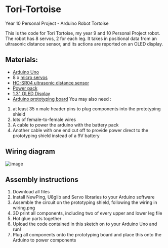 # Tori-Tortoise
Year 10 Personal Project - Arduino Robot Tortoise

This is the code for Tori Tortoise, my year 9 and 10 Personal Project robot. The robot has 8 servos, 2 for each leg. It takes in positional data from an ultrasonic distance sensor, and its actions are reported on an OLED display.

## Materials:
- [Arduino Uno](https://store-usa.arduino.cc/collections/boards/products/arduino-uno-rev3)
- 8 x [micro servos](https://www.jaycar.com.au/arduino-compatible-9g-micro-servo-motor/p/YM2758)
- [HC-SR04 ultrasonic distance sensor](https://core-electronics.com.au/hc-sr04-ultrasonic-module-distance-measuring-sensor.html)
- [Power pack](https://www.miniso-au.com/en-au/product/240555/5000mah-power-bank-with-2-usb-ports-model-mc-029-black)
- [1.3" OLED Display](https://www.jaycar.com.au/duinotech-arduino-compatible-13-inch-monochrome-oled-display/p/XC3728)
- [Arduino prototyping board](https://www.jaycar.com.au/duinotech-arduino-compatible-prototyping-shield/p/XC4482)
You may also need :
1. at least 35 x male header pins to plug components into the prototyping shield
2. lots of female-to-female wires
3. A cable to power the arduino with the battery pack
4. Another cable with one end cut off to provide power direct to the prototyping shield instead of a 9V battery

## Wiring diagram
![image](https://github.com/user-attachments/assets/cf6bc70e-b853-4369-a3f1-472b8bd0936c)

## Assembly instructions
1. Download all files
2. Install NewPing, U8glib and Servo libraries to your Arduino software
3. Assemble the circuit on the prototyping shield, following the wiring in wiring.png
4. 3D print all components, including two of every upper and lower leg file
5. Hot glue parts together
6. Upload the code contained in this sketch on to your Arduino Uno and run!
7. Plug all components onto the prototyping board and place this onto the Arduino to power components
